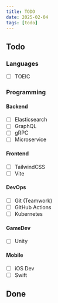 ```yaml
---
title: TODO
date: 2025-02-04
tags: [todo]
---
```


## Todo

### Languages

- [ ] TOEIC

### Programming

#### Backend

- [ ] Elasticsearch
- [ ] GraphQL
- [ ] gRPC
- [ ] Microservice

#### Frontend

- [ ] TailwindCSS
- [ ] Vite

#### DevOps

- [ ] Git (Teamwork)
- [ ] GitHub Actions
- [ ] Kubernetes

#### GameDev

- [ ] Unity

#### Mobile

- [ ] iOS Dev
- [ ] Swift

## Done